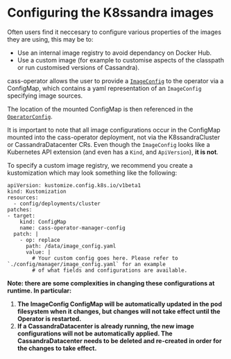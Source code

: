 # Configuring the K8ssandra images

Often users find it neccesary to configure various properties of the images they are using, this may be to:

* Use an internal image registry to avoid dependancy on Docker Hub.
* Use a custom image (for example to customise aspects of the classpath or run customised versions of Cassandra).

cass-operator allows the user to provide a [`ImageConfig`](https://github.com/k8ssandra/cass-operator/blob/master/config/manager/image_config.yaml) to the operator via a ConfigMap, which contains a yaml representation of an `ImageConfig` specifying image sources. 

The location of the mounted ConfigMap is then referenced in the [`OperatorConfig`](https://github.com/k8ssandra/cass-operator/blob/master/config/manager/controller_manager_config.yaml#L1).

It is important to note that all image configurations occur in the ConfigMap mounted into the cass-operator deployment, not via the K8ssandraCluster or CassandraDatacenter CRs. Even though the `ImageConfig` looks like a Kubernetes API extension (and even has a `Kind`, and `ApiVersion`), **it is not**.

To specify a custom image registry, we recommend you create a kustomization which may look something like the following:

```
apiVersion: kustomize.config.k8s.io/v1beta1
kind: Kustomization
resources:
  - config/deployments/cluster
patches:
- target:
    kind: ConfigMap
    name: cass-operator-manager-config
  patch: |
    - op: replace 
      path: /data/image_config.yaml
      value: |
        # Your custom config goes here. Please refer to `./config/manager/image_config.yaml` for an example
        # of what fields and configurations are available.
```

**Note: there are some complexities in changing these configurations at runtime. In particular:**
1. **The ImageConfig ConfigMap will be automatically updated in the pod filesystem  when it changes, but changes will not take effect until the Operator is restarted.**
2. **If a CassandraDatacenter is already running, the new image configurations will not be automatically applied. The CassandraDatacenter needs to be deleted and re-created in order for the changes to take effect.**